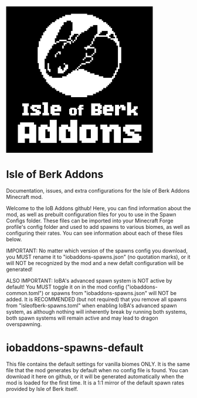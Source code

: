 ![A black and white logo with the image of a night fury's face in a white circle, over white text that reads "Isle of Berk Addons"](IoBA-logo.png)
# Isle of Berk Addons
Documentation, issues, and extra configurations for the Isle of Berk Addons Minecraft mod.

Welcome to the IoB Addons github!  Here, you can find information about the mod, as well as prebuilt configuration files for you to use in the Spawn Configs folder.  These files can be imported into your Minecraft Forge profile's config folder and used to add spawns to various biomes, as well as configuring their rates.  You can see information about each of these files below.

IMPORTANT: No matter which version of the spawns config you download, you MUST rename it to "iobaddons-spawns.json" (no quotation marks), or it will NOT be recognized by the mod and a new defalt configuration will be generated!

ALSO IMPORTANT: IoBA's advanced spawn system is NOT active by default!  You MUST toggle it on in the mod config ("iobaddons-common.toml") or spawns from "iobaddons-spawns.json" will NOT be added.  It is RECOMMENDED (but not required) that you remove all spawns from "isleofberk-spawns.toml" when enabling IoBA's advanced spawn system, as although nothing will inherently break by running both systems, both spawn systems will remain active and may lead to dragon overspawning.

# iobaddons-spawns-default
This file contains the default settings for vanilla biomes ONLY.  It is the same file that the mod generates by default when no config file is found.  You can download it here on github, or it will be generated automatically when the mod is loaded for the first time.  It is a 1:1 mirror of the default spawn rates provided by Isle of Berk itself.
